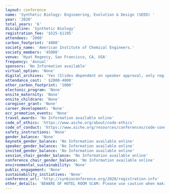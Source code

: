 ```yaml
---
layout: conference 
name: 'Synthetic Biology: Engineering, Evolution & Design (SEED) '
year: '2020'
total_years: '6'
discipline: 'Synthetic Biology'
registration_fee: '$525-$1195'
attendees: '2000'
carbon_footprint: '4000'
society_name: 'American Institute of Chemical Engineers.'
society_members: '45000'
venue: 'Hyat Regency, San Francisco, CA, USA'
frequency: 'Annual'
sponsors: 'No Information available'
virtual_option: 'None'
digital_archives: 'Yes (Slides dependent on speaker approval, only registered attendees), All registered attendees receive access to the presentation slides after the conference. Please note that sharing of these documents will be dependent on speaker approval.You cannot receive access to the presentation slides if you do not register for the meeting.'
attendance_cost: ' $2000-4000'
other_carbon_footprint: '1000'
electonic_program: 'None'
onsite_maternity: 'None'
onsite_childcare: 'None'
caregiver_grant: 'None'
career_development: 'None'
ecr_promotion_events: 'None'
travel_awards: 'No Information available online'
code_of_ethics: 'https://www.aiche.org/about/code-ethics'
code_of_conduct: 'https://www.aiche.org/resources/conferences/code-conduct'
safety_instructions: 'None'
gender_balance: 'None'
keynote_gender_balance: 'No Information available online'
speaker_gender_balance: 'No Information available online'
invited_gender_balance: 'No Information available online'
session_chair_gender_balance: 'No Information available online'
conference_chair_gender_balance: 'No Information available online'
environmental_sustainability: 'None'
public_engagement: 'None'
sustainability_initiatives: 'None'
conference_url: 'http://synbioconference.org/2020/registration-info'
other_details: 'BEWARE OF HOTEL ROOM SCAM: Please use caution when making travel arrangement and researching information about the conference. AIChE has code of Ethics as well: https://www.aiche.org/about/code-ethics  '
---
```

